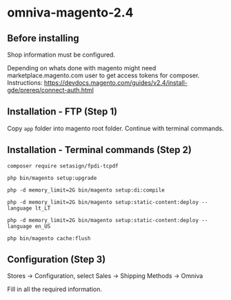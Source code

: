 # omniva-magento-2.4

## Before installing

Shop information must be configured.

Depending on whats done with magento might need marketplace.magento.com user to get access tokens for composer. Instructions: https://devdocs.magento.com/guides/v2.4/install-gde/prereq/connect-auth.html

## Installation - FTP **(Step 1)**

Copy `app` folder into magento root folder. Continue with terminal commands.

## Installation - Terminal commands **(Step 2)**


```
composer require setasign/fpdi-tcpdf

php bin/magento setup:upgrade

php -d memory_limit=2G bin/magento setup:di:compile

php -d memory_limit=2G bin/magento setup:static-content:deploy --language lt_LT

php -d memory_limit=2G bin/magento setup:static-content:deploy --language en_US

php bin/magento cache:flush
```

## Configuration **(Step 3)**

Stores -> Configuration, select Sales -> Shipping Methods -> Omniva

Fill in all the required information.